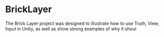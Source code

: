 # BrickLayer
The Brick Layer project was designed to illustrate how to use Truth, View, Input in Unity, as well as show strong examples of why it shoul
